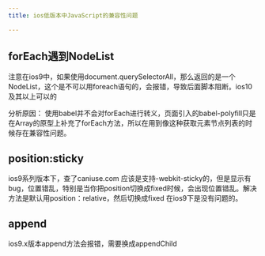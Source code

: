 ```yaml
---
title: ios低版本中JavaScript的兼容性问题

---
```

## forEach遇到NodeList

注意在ios9中，如果使用document.querySelectorAll，那么返回的是一个NodeList，这个是不可以用foreach语句的，会报错，导致后面脚本阻断。ios10及其以上可以的

分析原因： 使用babel并不会对forEach进行转义，页面引入的babel-polyfill只是在Array的原型上补充了forEach方法，所以在用到像这种获取元素节点列表的时候存在兼容性问题。

## position:sticky

ios9系列版本下，查了caniuse.com 应该是支持-webkit-sticky的，但是显示有bug，位置错乱，特别是当你把position切换成fixed时候，会出现位置错乱。解决方法是默认用position：relative，然后切换成fixed 在ios9下是没有问题的。

## append

ios9.x版本append方法会报错，需要换成appendChild

&nbsp;
